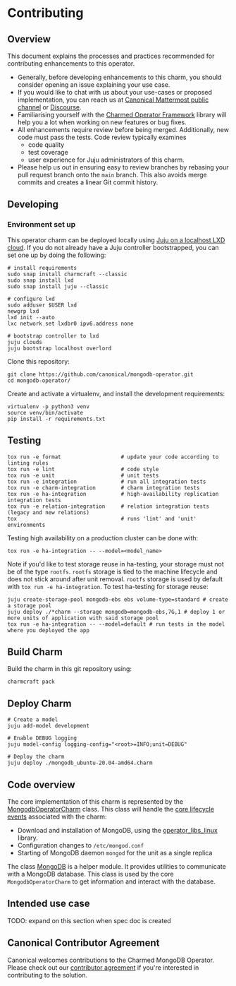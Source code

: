 # Contributing

## Overview

This document explains the processes and practices recommended for contributing enhancements to this operator.

- Generally, before developing enhancements to this charm, you should consider opening an issue explaining your use case.
- If you would like to chat with us about your use-cases or proposed implementation, you can reach us at [Canonical Mattermost public channel](https://chat.charmhub.io/charmhub/channels/charm-dev) or [Discourse](https://discourse.charmhub.io/).
- Familiarising yourself with the [Charmed Operator Framework](https://juju.is/docs/sdk) library will help you a lot when working on new features or bug fixes.
- All enhancements require review before being merged. Additionally, new code must pass the tests. Code review typically examines
    - code quality
    - test coverage
    - user experience for Juju administrators of this charm.
- Please help us out in ensuring easy to review branches by rebasing your pull request branch onto the `main` branch. This also avoids merge commits and creates a linear Git commit history.


## Developing


### Environment set up

This operator charm can be deployed locally using [Juju on a localhost LXD cloud](https://juju.is/docs/olm/lxd). If you do not already have a Juju controller bootstrapped, you can set one up by doing the following:

```
# install requirements 
sudo snap install charmcraft --classic
sudo snap install lxd
sudo snap install juju --classic

# configure lxd
sudo adduser $USER lxd
newgrp lxd
lxd init --auto
lxc network set lxdbr0 ipv6.address none

# bootstrap controller to lxd
juju clouds
juju bootstrap localhost overlord
```

Clone this repository:
```shell
git clone https://github.com/canonical/mongodb-operator.git
cd mongodb-operator/
```

Create and activate a virtualenv, and install the development requirements:
```shell
virtualenv -p python3 venv
source venv/bin/activate
pip install -r requirements.txt
```


## Testing

```shell
tox run -e format                   # update your code according to linting rules
tox run -e lint                     # code style
tox run -e unit                     # unit tests
tox run -e integration              # run all integration tests
tox run -e charm-integration        # charm integration tests
tox run -e ha-integration           # high-availability replication integration tests
tox run -e relation-integration     # relation integration tests (legacy and new relations)
tox                                 # runs 'lint' and 'unit' environments
```

Testing high availability on a production cluster can be done with:
```shell
tox run -e ha-integration -- --model=<model_name>
```

Note if you'd like to test storage reuse in ha-testing, your storage must not be of the type `rootfs`. `rootfs` storage is tied to the machine lifecycle and does not stick around after unit removal. `rootfs` storage is used by default with `tox run -e ha-integration`. To test ha-testing for storage reuse: 
```shell
juju create-storage-pool mongodb-ebs ebs volume-type=standard # create a storage pool
juju deploy ./*charm --storage mongodb=mongodb-ebs,7G,1 # deploy 1 or more units of application with said storage pool
tox run -e ha-integration -- --model=default # run tests in the model where you deployed the app 
```

## Build Charm

Build the charm in this git repository using:

```shell
charmcraft pack
```

## Deploy Charm

```shell
# Create a model
juju add-model development

# Enable DEBUG logging
juju model-config logging-config="<root>=INFO;unit=DEBUG"

# Deploy the charm
juju deploy ./mongodb_ubuntu-20.04-amd64.charm
```


## Code overview

The core implementation of this charm is represented by the [MongodbOperatorCharm](./src/charm.py) class. This class will handle the [core lifecycle events](https://juju.is/docs/sdk/events) associated with the charm:
- Download and installation of MongoDB, using the [operator_libs_linux](./lib/charms/operator_libs_linux/v0/) library.
- Configuration changes to `/etc/mongod.conf`
- Starting of MongoDB daemon `mongod` for the unit as a single replica

The class [MongoDB](./src/mongoserver.py) is a helper module. It provides utilities to communicate with a MongoDB database. This class is used by the core `MongodbOperatorCharm` to get information and interact with the database.


## Intended use case

TODO: expand on this section when spec doc is created


## Canonical Contributor Agreement

Canonical welcomes contributions to the Charmed MongoDB Operator. Please check out our [contributor agreement](https://ubuntu.com/legal/contributors) if you're interested in contributing to the solution.
